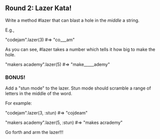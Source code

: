 ## Round 2: Lazer Kata!

Write a method #lazer that can blast a hole in the *middle* a string.

E.g.,

"codejam".lazer(3) #=> "co___am"

As you can see, #lazer takes a number which tells it how big to make the hole.

"makers academy".lazer(5) #=> "make_____ademy"

### BONUS!

Add a "stun mode" to the lazer. Stun mode should scramble a range of letters in the middle of the word.

For example:

"codejam".lazer(3, :stun) #=> "cojdeam"

"makers academy".lazer(5, :stun) #=> "makes acrademy"



Go forth and arm the lazer!!!


